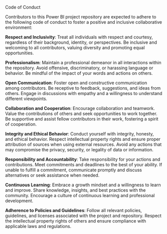Code of Conduct

Contributors to this Power BI project repository are expected to adhere to the following code of conduct to foster a positive and inclusive collaborative environment:

**Respect and Inclusivity**: Treat all individuals with respect and courtesy, regardless of their background, identity, or perspectives. Be inclusive and welcoming to all contributors, valuing diversity and promoting equal opportunities.

**Professionalism**: Maintain a professional demeanor in all interactions within the repository. Avoid offensive, discriminatory, or harassing language or behavior. Be mindful of the impact of your words and actions on others.

**Open Communication**: Foster open and constructive communication among contributors. Be receptive to feedback, suggestions, and ideas from others. Engage in discussions with empathy and a willingness to understand different viewpoints.

**Collaboration and Cooperation**: Encourage collaboration and teamwork. Value the contributions of others and seek opportunities to work together. Be supportive and assist fellow contributors in their work, fostering a spirit of cooperation.

**Integrity and Ethical Behavior**: Conduct yourself with integrity, honesty, and ethical behavior. Respect intellectual property rights and ensure proper attribution of sources when using external resources. Avoid any actions that may compromise the privacy, security, or legality of data or information.

**Responsibility and Accountability**: Take responsibility for your actions and contributions. Meet commitments and deadlines to the best of your ability. If unable to fulfill a commitment, communicate promptly and discuss alternatives or seek assistance when needed.

**Continuous Learning**: Embrace a growth mindset and a willingness to learn and improve. Share knowledge, insights, and best practices with the community. Encourage a culture of continuous learning and professional development.

**Adherence to Policies and Guidelines**: Follow all relevant policies, guidelines, and licenses associated with the project and repository. Respect the intellectual property rights of others and ensure compliance with applicable laws and regulations.